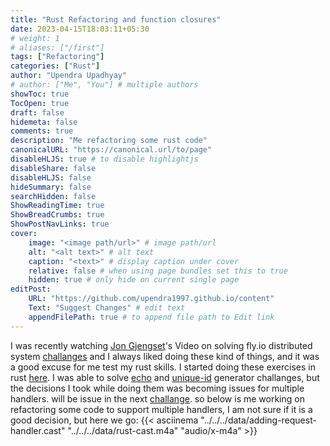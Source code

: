 ```yaml
---
title: "Rust Refactoring and function closures"
date: 2023-04-15T18:03:11+05:30
# weight: 1
# aliases: ["/first"]
tags: ["Refactoring"]
categories: ["Rust"]
author: "Upendra Upadhyay"
# author: ["Me", "You"] # multiple authors
showToc: true
TocOpen: true
draft: false
hidemeta: false
comments: true
description: "Me refactoring some rust code"
canonicalURL: "https://canonical.url/to/page"
disableHLJS: true # to disable highlightjs
disableShare: false
disableHLJS: false
hideSummary: false
searchHidden: false
ShowReadingTime: true
ShowBreadCrumbs: true
ShowPostNavLinks: true
cover:
    image: "<image path/url>" # image path/url
    alt: "<alt text>" # alt text
    caption: "<text>" # display caption under cover
    relative: false # when using page bundles set this to true
    hidden: true # only hide on current single page
editPost:
    URL: "https://github.com/upendra1997.github.io/content"
    Text: "Suggest Changes" # edit text
    appendFilePath: true # to append file path to Edit link
---
```

I was recently watching [Jon Gjengset](https://www.youtube.com/watch?v=gboGyccRVXI)'s Video on solving fly.io distributed system [challanges](https://fly.io/dist-sys/) 
and I always liked doing these kind of things, and it was a good excuse for me test my rust skills. I started doing these exercises in rust [here](https://github.com/upendra1997/maelstorm_rust). 
I was able to solve [echo](https://fly.io/dist-sys/1/) and [unique-id](https://fly.io/dist-sys/2/) generator challanges, but the decisions I took while doing them was becoming issues for multiple handlers.
will be issue in the next [challange](https://fly.io/dist-sys/3a/).
so below is me working on refactoring some code to support multiple handlers, I am not sure if it is a good decision, but here we go:
{{< asciinema "../../../data/adding-request-handler.cast" "../../../data/rust-cast.m4a" "audio/x-m4a" >}}